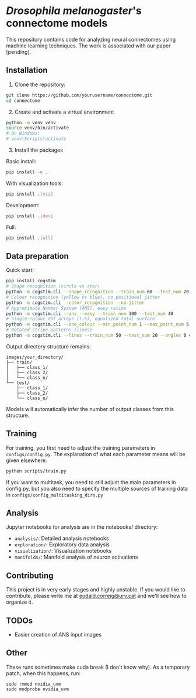 # _Drosophila melanogaster_'s connectome models

This repository contains code for analyzing neural connectomes using machine learning techniques. 
The work is associated with our paper [pending].

## Installation

1. Clone the repository:
```bash
git clone https://github.com/yourusername/connectome.git
cd connectome
```

2. Create and activate a virtual environment

````bash
python -m venv venv
source venv/bin/activate  
# On Windows: 
# venv\Scripts\activate
````

3. Install the packages

Basic install:

````bash
pip install -e .
````

With visualization tools:

```bash
pip install .[viz]
```

Development:

```bash
pip install .[dev]
```

Full:

```bash
pip install .[all]
```

## Data preparation

Quick start:
```bash
pip install cogstim
# Shape recognition (circle vs star)
python -m cogstim.cli --shape_recognition --train_num 60 --test_num 20
# Colour recognition (yellow vs blue), no positional jitter
python -m cogstim.cli --color_recognition --no-jitter
# Approximate Number System (ANS), easy ratios
python -m cogstim.cli --ans --easy --train_num 100 --test_num 40
# Single-colour dot arrays (1–5), equalized total surface
python -m cogstim.cli --one_colour --min_point_num 1 --max_point_num 5
# Rotated stripe patterns (lines)
python -m cogstim.cli --lines --train_num 50 --test_num 20 --angles 0 45 90 135 --min_stripes 3 --max_stripes 5
```

Output directory structure remains:
```
images/your_directory/
├── train/
│   ├── class_1/
│   ├── class_2/
│   └── class_n/
└── test/
    ├── class_1/
    ├── class_2/
    └── class_n/
```

Models will automatically infer the number of output classes from this structure.

## Training

For training, you first need to adjust the training parameters in `configs/config.py`. The explanation of what each
parameter means will be given elsewhere.

```bash
python scripts/train.py
```
If you want to multitask, you need to still adjust the main parameters in config.py, but you also need to
specify the multiple sources of training data in `configs/config_multitasking_dirs.py`

## Analysis

Jupyter notebooks for analysis are in the notebooks/ directory:

- `analysis/`: Detailed analysis notebooks
- `exploration/`: Exploratory data analysis
- `visualization/`: Visualization notebooks
- `manifolds/`: Manifold analysis of neuron activations

## Contributing

This project is in very early stages and highly unstable. If you would like to contribute, please write 
me at eudald.correig@urv.cat and we'll see how to organize it.

## TODOs

- Easier creation of ANS input images

## Other

These runs sometimes make cuda break (I don't know why). As a temporary patch, when this happens, run:

```{bash}
sudo rmmod nvidia_uvm
sudo modprobe nvidia_uvm
```

